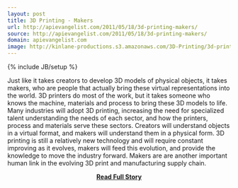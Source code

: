 ```yaml
---
layout: post
title: 3D Printing - Makers
url: http://apievangelist.com/2011/05/18/3d-printing-makers/
source: http://apievangelist.com/2011/05/18/3d-printing-makers/
domain: apievangelist.com
image: http://kinlane-productions.s3.amazonaws.com/3D-Printing/3d-printing-makers.jpg
---
```

{% include JB/setup %}<p>Just like it takes creators to develop 3D models of physical objects, it takes makers, who are people that actually bring these virtual representations into the world.
3D printers do most of the work, but it takes someone who knows the machine, materials and process to bring these 3D models to life.
Many industries will adopt 3D printing, increasing the need for specialized talent understanding the needs of each sector, and how the printers, process and materials serve these sectors.
Creators will understand objects in a virtual format, and makers will understand them in a physical form.
3D printing is still a relatively new technology and will require constant improving as it evolves, makers will feed this evolution, and provide the knowledge to move the industry forward.
Makers are are another important human link in the evolving 3D print and manufacturing supply chain.</p>
<center><p><a href="http://apievangelist.com/2011/05/18/3d-printing-makers/" style='padding:25px; font-sze:18px; font-weight: bold;'>Read Full Story</a></p></center>
